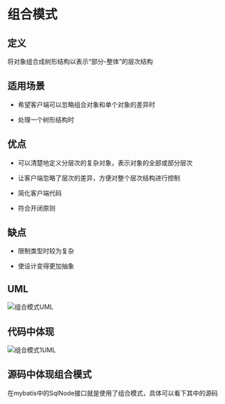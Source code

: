 # 组合模式

## 定义

将对象组合成树形结构以表示“部分-整体”的层次结构

## 适用场景

* 希望客户端可以忽略组合对象和单个对象的差异时

* 处理一个树形结构时

## 优点

* 可以清楚地定义分层次的复杂对象，表示对象的全部或部分层次

* 让客户端忽略了层次的差异，方便对整个层次结构进行控制

* 简化客户端代码

* 符合开闭原则

## 缺点

* 限制类型时较为复杂

* 使设计变得更加抽象

## UML

![组合模式UML](https://ws1.sinaimg.cn/large/7ebba446ly1fywshhdd0nj213g0vs78r.jpg)

## 代码中体现

![组合模式1UML](https://ws1.sinaimg.cn/large/7ebba446gy1fywtvoo0nnj212q0qctd8.jpg)

## 源码中体现组合模式

在mybatis中的SqlNode接口就是使用了组合模式，具体可以看下其中的源码